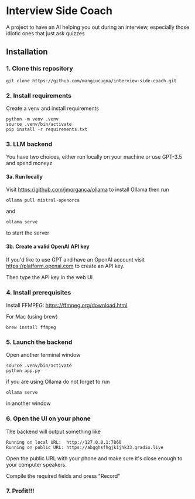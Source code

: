 # Interview Side Coach

A project to have an AI helping you out during an interview, especially those idiotic ones that just ask quizzes

## Installation

### 1. Clone this repository

```
git clone https://github.com/mangiucugna/interview-side-coach.git
```

### 2. Install requirements

Create a venv and install requirements

```
python -m venv .venv
source .venv/bin/activate
pip install -r requirements.txt
```

### 3. LLM backend

You have two choices, either run locally on your machine or use GPT-3.5 and spend moneyz

#### 3a. Run locally
Visit https://github.com/jmorganca/ollama to install Ollama then run
```
ollama pull mistral-openorca
```
and
```
ollama serve
```

to start the server

#### 3b. Create a valid OpenAI API key

If you'd like to use GPT and have an OpenAI account visit https://platform.openai.com to create an API key.

Then type the API key in the web UI

### 4. Install prerequisites

Install FFMPEG: https://ffmpeg.org/download.html

For Mac (using brew)

```
brew install ffmpeg
```

### 5. Launch the backend
Open another terminal window

```
source .venv/bin/activate
python app.py
```
if you are using Ollama do not forget to run
```
ollama serve
```
in another window

### 6. Open the UI on your phone
The backend will output something like
```
Running on local URL:  http://127.0.0.1:7860
Running on public URL: https://abgghsfhgjk1jhk33.gradio.live
```
Open the public URL with your phone and make sure it's close enough to your computer speakers.

Compile the required fields and press "Record"

### 7. Profit!!!
